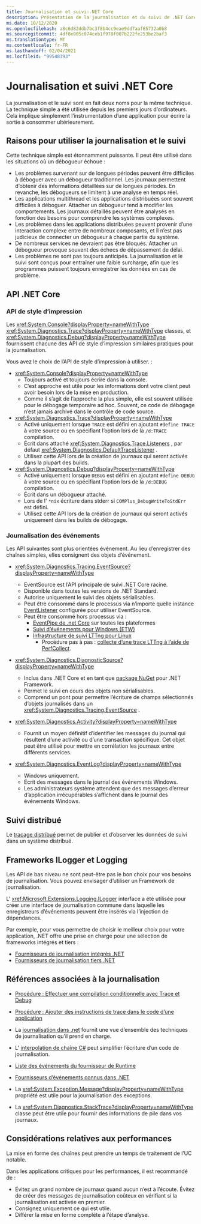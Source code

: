 ```yaml
---
title: Journalisation et suivi-.NET Core
description: Présentation de la journalisation et du suivi de .NET Core.
ms.date: 10/12/2020
ms.openlocfilehash: a8c6d82ddb7bc3f8b4cc9eae9dd7aaf65732a0b8
ms.sourcegitcommit: 4df8e005c074ceb1f978f007b222fe253be2baf3
ms.translationtype: MT
ms.contentlocale: fr-FR
ms.lasthandoff: 02/04/2021
ms.locfileid: "99548393"
---
```

# <a name="net-core-logging-and-tracing"></a>Journalisation et suivi .NET Core

La journalisation et le suivi sont en fait deux noms pour la même technique. La technique simple a été utilisée depuis les premiers jours d’ordinateurs. Cela implique simplement l’instrumentation d’une application pour écrire la sortie à consommer ultérieurement.

## <a name="reasons-to-use-logging-and-tracing"></a>Raisons pour utiliser la journalisation et le suivi

Cette technique simple est étonnamment puissante. Il peut être utilisé dans les situations où un débogueur échoue :

- Les problèmes survenant sur de longues périodes peuvent être difficiles à déboguer avec un débogueur traditionnel. Les journaux permettent d’obtenir des informations détaillées sur de longues périodes. En revanche, les débogueurs se limitent à une analyse en temps réel.
- Les applications multithread et les applications distribuées sont souvent difficiles à déboguer.  Attacher un débogueur tend à modifier les comportements. Les journaux détaillés peuvent être analysés en fonction des besoins pour comprendre les systèmes complexes.
- Les problèmes dans les applications distribuées peuvent provenir d’une interaction complexe entre de nombreux composants, et il n’est pas judicieux de connecter un débogueur à chaque partie du système.
- De nombreux services ne devraient pas être bloqués. Attacher un débogueur provoque souvent des échecs de dépassement de délai.
- Les problèmes ne sont pas toujours anticipés. La journalisation et le suivi sont conçus pour entraîner une faible surcharge, afin que les programmes puissent toujours enregistrer les données en cas de problème.

## <a name="net-core-apis"></a>API .NET Core

### <a name="print-style-apis"></a>API de style d’impression

Les <xref:System.Console?displayProperty=nameWithType> <xref:System.Diagnostics.Trace?displayProperty=nameWithType> classes, et <xref:System.Diagnostics.Debug?displayProperty=nameWithType> fournissent chacune des API de style d’impression similaires pratiques pour la journalisation.

Vous avez le choix de l’API de style d’impression à utiliser. :

- <xref:System.Console?displayProperty=nameWithType>
  - Toujours activé et toujours écrire dans la console.
  - C’est approche est utile pour les informations dont votre client peut avoir besoin lors de la mise en production.
  - Comme il s’agit de l’approche la plus simple, elle est souvent utilisée pour le débogage temporaire ad hoc. Souvent, ce code de débogage n’est jamais archivé dans le contrôle de code source.
- <xref:System.Diagnostics.Trace?displayProperty=nameWithType>
  - Activé uniquement lorsque `TRACE` est défini en ajoutant `#define TRACE` à votre source ou en spécifiant l’option lors de la `/d:TRACE` compilation.
  - Écrit dans attaché <xref:System.Diagnostics.Trace.Listeners> , par défaut <xref:System.Diagnostics.DefaultTraceListener> .
  - Utilisez cette API lors de la création de journaux qui seront activés dans la plupart des builds.
- <xref:System.Diagnostics.Debug?displayProperty=nameWithType>
  - Activé uniquement lorsque `DEBUG` est défini en ajoutant `#define DEBUG` à votre source ou en spécifiant l’option lors de la `/d:DEBUG` compilation.
  - Écrit dans un débogueur attaché.
  - Lors de l' `*nix` écriture dans stderr si `COMPlus_DebugWriteToStdErr` est défini.
  - Utilisez cette API lors de la création de journaux qui seront activés uniquement dans les builds de débogage.

### <a name="logging-events"></a>Journalisation des événements

Les API suivantes sont plus orientées événement. Au lieu d’enregistrer des chaînes simples, elles consignent des objets d’événement.

- <xref:System.Diagnostics.Tracing.EventSource?displayProperty=nameWithType>
  - EventSource est l’API principale de suivi .NET Core racine.
  - Disponible dans toutes les versions de .NET Standard.
  - Autorise uniquement le suivi des objets sérialisables.
  - Peut être consommé dans le processus via n’importe quelle instance [EventListener](xref:System.Diagnostics.Tracing.EventListener) configurée pour utiliser EventSource.
  - Peut être consommé hors processus via :
    - [EventPipe de .net Core](./eventpipe.md) sur toutes les plateformes
    - [Suivi d’événements pour Windows (ETW)](/windows/win32/etw/event-tracing-portal)
    - [Infrastructure de suivi LTTng pour Linux](https://lttng.org/)
      - Procédure pas à pas : [collecte d’une trace LTTng à l’aide de PerfCollect](trace-perfcollect-lttng.md).

- <xref:System.Diagnostics.DiagnosticSource?displayProperty=nameWithType>
  - Inclus dans .NET Core et en tant que [package NuGet](https://www.nuget.org/packages/System.Diagnostics.DiagnosticSource) pour .NET Framework.
  - Permet le suivi en cours des objets non sérialisables.
  - Comprend un pont pour permettre l’écriture de champs sélectionnés d’objets journalisés dans un <xref:System.Diagnostics.Tracing.EventSource> .

- <xref:System.Diagnostics.Activity?displayProperty=nameWithType>
  - Fournit un moyen définitif d’identifier les messages du journal qui résultent d’une activité ou d’une transaction spécifique. Cet objet peut être utilisé pour mettre en corrélation les journaux entre différents services.

- <xref:System.Diagnostics.EventLog?displayProperty=nameWithType>
  - Windows uniquement.
  - Écrit des messages dans le journal des événements Windows.
  - Les administrateurs système attendent que des messages d’erreur d’application irrécupérables s’affichent dans le journal des événements Windows.

## <a name="distributed-tracing"></a>Suivi distribué

Le [traçage distribué](./distributed-tracing.md) permet de publier et d’observer les données de suivi dans un système distribué.

## <a name="ilogger-and-logging-frameworks"></a>Frameworks ILogger et Logging

Les API de bas niveau ne sont peut-être pas le bon choix pour vos besoins de journalisation. Vous pouvez envisager d’utiliser un Framework de journalisation.

L' <xref:Microsoft.Extensions.Logging.ILogger> interface a été utilisée pour créer une interface de journalisation commune dans laquelle les enregistreurs d’événements peuvent être insérés via l’injection de dépendances.

Par exemple, pour vous permettre de choisir le meilleur choix pour votre application, .NET offre une prise en charge pour une sélection de frameworks intégrés et tiers :

- [Fournisseurs de journalisation intégrés .NET](../extensions/logging-providers.md#built-in-logging-providers)
- [Fournisseurs de journalisation tiers .NET](../extensions/logging-providers.md#third-party-logging-providers)

## <a name="logging-related-references"></a>Références associées à la journalisation

- [Procédure : Effectuer une compilation conditionnelle avec Trace et Debug](../../framework/debug-trace-profile/how-to-compile-conditionally-with-trace-and-debug.md)

- [Procédure : Ajouter des instructions de trace dans le code d’une application](../../framework/debug-trace-profile/how-to-add-trace-statements-to-application-code.md)

- La [journalisation dans .net](../extensions/logging.md) fournit une vue d’ensemble des techniques de journalisation qu’il prend en charge.

- L' [interpolation de chaîne C#](../../csharp/language-reference/tokens/interpolated.md) peut simplifier l’écriture d’un code de journalisation.

- [Liste des événements du fournisseur de Runtime](../../fundamentals/diagnostics/runtime-events.md)

- [Fournisseurs d’événements connus dans .NET](well-known-event-providers.md)

- La <xref:System.Exception.Message?displayProperty=nameWithType> propriété est utile pour la journalisation des exceptions.

- La <xref:System.Diagnostics.StackTrace?displayProperty=nameWithType> classe peut être utile pour fournir des informations de pile dans vos journaux.

## <a name="performance-considerations"></a>Considérations relatives aux performances

La mise en forme des chaînes peut prendre un temps de traitement de l’UC notable.

Dans les applications critiques pour les performances, il est recommandé de :

- Évitez un grand nombre de journaux quand aucun n’est à l’écoute. Évitez de créer des messages de journalisation coûteux en vérifiant si la journalisation est activée en premier.
- Consignez uniquement ce qui est utile.
- Différer la mise en forme complète à l’étape d’analyse.
